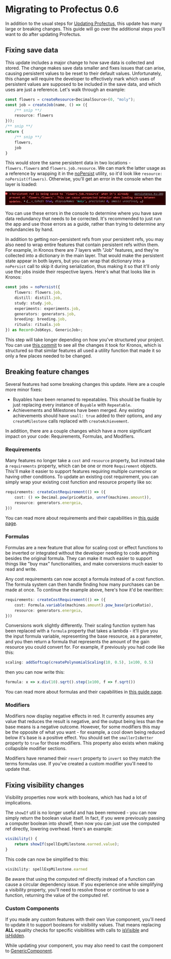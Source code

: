 # Migrating to Profectus 0.6

In addition to the usual steps for [Updating Profectus](../getting-started/updating), this update has many large or breaking changes. This guide will go over the additional steps you'll want to do after updating Profectus.

## Fixing save data

This update includes a major change to how save data is collected and stored. The change makes save data smaller and fixes issues that can arise, causing persistent values to be reset to their default values. Unfortunately, this change will require the developer to effectively mark which uses of persistent values are supposed to be included in the save data, and which uses are just a reference. Let's walk through an example:

```ts
const flowers = createResource<DecimalSource>(0, "moly");
const job = createJob(name, () => ({
	/** snip **/
    resource: flowers
}));
/** snip **/
return {
	/** snip **/
	flowers,
	job
}
```

This would store the same persistent data in two locations - `flowers.flowers` and `flowers.job.resource`. We can mark the latter usage as a reference by wrapping it in the [noPersist](../../api/modules/game/persistence#nopersist) utility, so it'd look like `resource: noPersist(flowers)`. Otherwise, you'll get an error in the console when the layer is loaded:

![Persistence Error](./persistence-error.png)

You can use these errors in the console to determine where you have save data redundancy that needs to be corrected. It's recommended to just run the app and use those errors as a guide, rather than trying to determine any redundancies by hand.

In addition to getting non-persistent refs from your persistent refs, you may also need to wrap entire features that contain persistent refs within them. For example, in Kronos there are 7 layers with "Job" features, and they're collected into a dictionary in the main layer. That would make the persistent state appear in both layers, but you can wrap that dictionary into a `noPersist` call to skip it during serialization, thus making it so that it'll only use the jobs inside their respective layers. Here's what that looks like in Kronos:

```ts
const jobs = noPersist({
    flowers: flowers.job,
    distill: distill.job,
    study: study.job,
    experiments: experiments.job,
    generators: generators.job,
    breeding: breeding.job,
    rituals: rituals.job
}) as Record<JobKeys, GenericJob>;
```

This step will take longer depending on how you've structured your project. You can use [this commit](https://github.com/thepaperpilot/Kronos/commit/6e8bfc1a78df0a7957de06bacdabf87c688b917c) to see all the changes it took for Kronos, which is structured so that similar features all used a utility function that made it so only a few places needed to be changed.

## Breaking feature changes

Several features had some breaking changes this update. Here are a couple more minor fixes:

- Buyables have been renamed to repeatables. This should be fixable by just replacing every instance of `Buyable` with `Repeatable`.
- Achievements and Milestones have been merged. Any existing achievements should have `small: true` added to their options, and any `createMilestone` calls replaced with `createAchievement`.

In addition, there are a couple changes which have a more significant impact on your code: Requirements, Formulas, and Modifiers.

### Requirements

Many features no longer take a `cost` and `resource` property, but instead take a `requirements` property, which can be one or more `Requirement` objects. This'll make it easier to support features requiring multiple currencies or having other conditions. To update an existing cost requirement, you can simply wrap your existing cost function and resource property like so:

```ts
requirements: createCostRequirement(() => ({
    cost: () => Decimal.pow(priceRatio, unref(machines.amount)),
    resource: generators.energeia,
}))
```

You can read more about requirements and their capabilities in [this guide page](../important-concepts/requirements).

### Formulas

Formulas are a new feature that allow for scaling cost or effect functions to be inverted or integrated without the developer needing to code anything besides the original formula. They can make it much easier to support things like "buy max" functionalities, and make conversions much easier to read and write.

Any cost requirements can now accept a formula instead of a cost function. The formula system can then handle finding how many purchases can be made at once. To continue the example above, here's how it'd be rewritten:

```ts
requirements: createCostRequirement(() => ({
    cost: Formula.variable(machines.amount).pow_base(priceRatio),
    resource: generators.energeia,
}))
```

Conversions work slightly differently. Their scaling function system has been replaced with a `formula` property that takes a lambda - it'll give you the input formula variable, representing the base resource, as a parameter, and you then return a formula that represents the amount of the gain resource you could convert for. For example, if previously you had code like this:

```ts
scaling: addSoftcap(createPolynomialScaling(10, 0.5), 1e100, 0.5)
```

then you can now write this:

```ts
formula: x => x.div(10).sqrt().step(1e100, f => f.sqrt())
```

You can read more about formulas and their capabilities in [this guide page](../important-concepts/formulas).

### Modifiers

Modifiers now display negative effects in red. It currently assumes any value that reduces the result is negative, and the output being less than the base means is a negative outcome. However, for some modifiers this may be the opposite of what you want - for example, a cool down being reduced below it's base is a positive effect. You should set the `smallerIsBetter` property to `true` for those modifiers. This property also exists when making collapsible modifier sections.

Modifiers have renamed their `revert` property to `invert` so they match the terms formulas use. If you've created a custom modifier you'll need to update that.

## Fixing visibility changes

Visibility properties now work with booleans, which has had a lot of implications.

The `showIf` util is no longer useful and has been removed - you can now simply return the boolean value itself. In fact, if you were previously passing a computer boolean into showIf, then now you can just use the computed ref directly, lowering overhead. Here's an example:

```ts
visibility() {
    return showIf(spellExpMilestone.earned.value);
}
```

This code can now be simplified to this:

```ts
visibility: spellExpMilestone.earned
```

Be aware that using the computed ref directly instead of a function can cause a circular dependency issue. If you experience one while simplifying a visibility property, you'll need to resolve those or continue to use a function, returning the value of the computed ref.

### Custom Components

If you made any custom features with their own Vue component, you'll need to update it to support booleans for visibility values. That means replacing **ALL** equality checks for specific visibilities with calls to [isVisible](../../api/modules/features/feature#isvisible) and [isHidden](../../api/modules/features/feature#ishidden).

While updating your component, you may also need to cast the component to [GenericComponent](../../api/modules/features/feature#genericcomponent).
